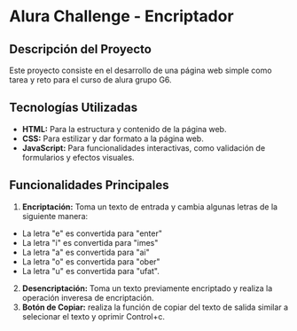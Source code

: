 # Alura Challenge - Encriptador

## Descripción del Proyecto
Este proyecto consiste en el desarrollo de una página web simple como tarea y reto para el curso de alura grupo G6.

## Tecnologías Utilizadas
- **HTML:** Para la estructura y contenido de la página web.
- **CSS:** Para estilizar y dar formato a la página web.
- **JavaScript:** Para funcionalidades interactivas, como validación de formularios y efectos visuales.

## Funcionalidades Principales
1. **Encriptación:** Toma un texto de entrada y cambia algunas letras de la siguiente manera:
- La letra "e" es convertida para "enter"
- La letra "i" es convertida para "imes"
- La letra "a" es convertida para "ai"
- La letra "o" es convertida para "ober"
- La letra "u" es convertida para "ufat".
2. **Desencriptación:** Toma un texto previamente encriptado y realiza la operación inveresa de encriptación.
3. **Botón de Copiar:** realiza la función de copiar del texto de salida similar a selecionar el texto y oprimir Control+c.
